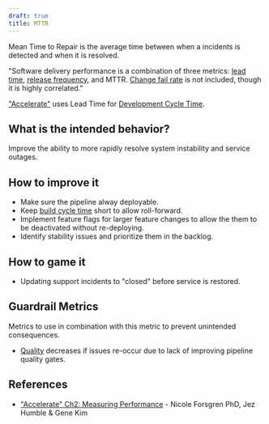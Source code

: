 ```yaml
---
draft: true
title: MTTR
---
```


Mean Time to Repair is the average time between when a incidents is
detected and when it is resolved.

"Software delivery performance is a combination of three metrics: [lead time](../development-cycle-time), [release
frequency](../release-frequency), and MTTR. [Change fail rate](../change-fail-rate) is not included, though it
is highly correlated."

["Accelerate"](https://itrevolution.com/book/accelerate/) uses Lead Time for [Development Cycle Time](../development-cycle-time).

## What is the intended behavior?

Improve the ability to more rapidly resolve system instability and service outages.

## How to improve it

- Make sure the pipeline alway deployable.
- Keep [build cycle time](../build-duration) short to allow roll-forward.
- Implement feature flags for larger feature changes to allow the them to be deactivated without re-deploying.
- Identify stability issues and prioritize them in the backlog.

## How to game it

- Updating support incidents to "closed" before service is restored.

## Guardrail Metrics

Metrics to use in combination with this metric to prevent unintended consequences.

- [Quality](../defect-rate) decreases if issues re-occur due to lack of improving pipeline quality gates.

## References

- ["Accelerate" Ch2: Measuring
  Performance](https://learning.oreilly.com/library/view/accelerate/9781457191435/13-ch2.xhtml) - Nicole Forsgren PhD, Jez Humble & Gene Kim
